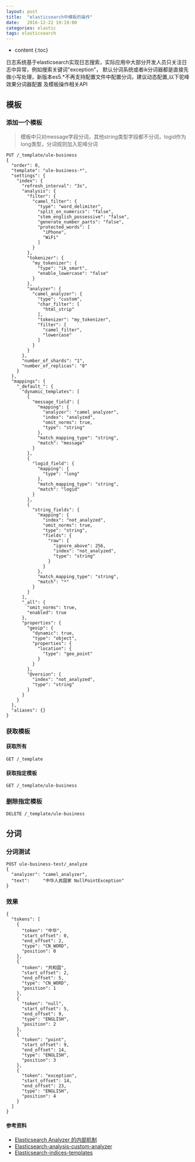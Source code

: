 ```yaml
---
layout: post
title:  "elasticsearch中模板的操作"
date:   2016-12-22 19:19:00
categories: elastic
tags: elasticsearch
---
```


* content
{:toc}

日志系统基于elasticsearch实现日志搜索，实际应用中大部分开发人员只关注日志中异常，例如搜索关键词"exception"，
默认分词系统或者ik分词器都是直接先做小写处理，新版本es5.*不再支持配置文件中配置分词，建议动态配置,以下驼峰效果分词器配置
及模板操作相关API





## 模板

### 添加一个模板

> 模板中只对message字段分词，其他string类型字段都不分词，logid作为long类型，分词规则加入驼峰分词

```
PUT /_template/ule-business
{
  "order": 0,
  "template": "ule-business-*",
  "settings": {
    "index": {
      "refresh_interval": "3s",
      "analysis": {
        "filter": {
          "camel_filter": {
            "type": "word_delimiter",
            "split_on_numerics": "false",
            "stem_english_possessive": "false",
            "generate_number_parts": "false",
            "protected_words": [
              "iPhone",
              "WiFi"
            ]
          }
        },
        "tokenizer": {
          "my_tokenizer": {
            "type": "ik_smart",
            "enable_lowercase": "false"
          }
        },
        "analyzer": {
          "camel_analyzer": {
            "type": "custom",
            "char_filter": [
              "html_strip"
            ],
            "tokenizer": "my_tokenizer",
            "filter": [
              "camel_filter",
              "lowercase"
            ]
          }
        }
      },
      "number_of_shards": "1",
      "number_of_replicas": "0"
    }
  },
  "mappings": {
    "_default_": {
      "dynamic_templates": [
        {
          "message_field": {
            "mapping": {
              "analyzer": "camel_analyzer",
              "index": "analyzed",
              "omit_norms": true,
              "type": "string"
            },
            "match_mapping_type": "string",
            "match": "message"
          }
        },
        {
          "logid_field": {
            "mapping": {
              "type": "long"
            },
            "match_mapping_type": "string",
            "match": "logid"
          }
        },
        {
          "string_fields": {
            "mapping": {
              "index": "not_analyzed",
              "omit_norms": true,
              "type": "string",
              "fields": {
                "raw": {
                  "ignore_above": 256,
                  "index": "not_analyzed",
                  "type": "string"
                }
              }
            },
            "match_mapping_type": "string",
            "match": "*"
          }
        }
      ],
      "_all": {
        "omit_norms": true,
        "enabled": true
      },
      "properties": {
        "geoip": {
          "dynamic": true,
          "type": "object",
          "properties": {
            "location": {
              "type": "geo_point"
            }
          }
        },
        "@version": {
          "index": "not_analyzed",
          "type": "string"
        }
      }
    }
  },
  "aliases": {}
}
```

### 获取模板

#### 获取所有

`GET /_template`

#### 获取指定模板

`GET /_template/ule-business`

### 删除指定模板

`DELETE /_template/ule-business`


## 分词

### 分词测试

```
POST ule-business-test/_analyze
{
  "analyzer": "camel_analyzer",
  "text":     "中华人民国家 NullPointException"
}
```

### 效果

```
{
  "tokens": [
    {
      "token": "中华",
      "start_offset": 0,
      "end_offset": 2,
      "type": "CN_WORD",
      "position": 0
    },
    {
      "token": "共和国",
      "start_offset": 2,
      "end_offset": 5,
      "type": "CN_WORD",
      "position": 1
    },
    {
      "token": "null",
      "start_offset": 5,
      "end_offset": 9,
      "type": "ENGLISH",
      "position": 2
    },
    {
      "token": "point",
      "start_offset": 9,
      "end_offset": 14,
      "type": "ENGLISH",
      "position": 3
    },
    {
      "token": "exception",
      "start_offset": 14,
      "end_offset": 23,
      "type": "ENGLISH",
      "position": 4
    }
  ]
}
```

#### 参考资料

* [Elasticsearch Analyzer 的内部机制](http://mednoter.com/all-about-analyzer-part-one.html)
* [Elasticsearch-analysis-custom-analyzer](https://www.elastic.co/guide/en/elasticsearch/reference/5.1/analysis-custom-analyzer.html)
* [Elasticsearch-indices-templates](https://www.elastic.co/guide/en/elasticsearch/reference/5.1/indices-templates.html)
